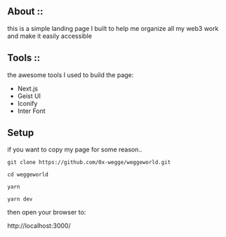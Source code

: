 ## About ::

this is a simple landing page I built to help me organize all my web3 work and make it easily accessible

## Tools ::

the awesome tools I used to build the page:

 - Next.js
 - Geist UI
 - Iconify
 - Inter Font

## Setup

if you want to copy my page for some reason..

``` git clone https://github.com/0x-wegge/weggeworld.git ```

``` cd weggeworld ```

``` yarn ```

``` yarn dev ```


then open your browser to:

http://localhost:3000/
